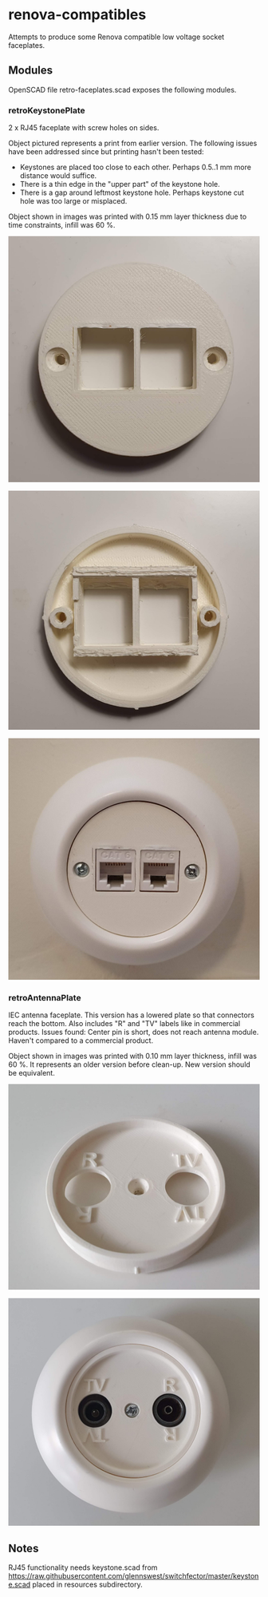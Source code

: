 # renova-compatibles

Attempts to produce some Renova compatible low voltage socket faceplates.

## Modules

OpenSCAD file retro-faceplates.scad exposes the following modules.

### retroKeystonePlate

2 x RJ45 faceplate with screw holes on sides.

Object pictured represents a print from earlier version. The following issues have been addressed since but printing hasn't been tested:
- Keystones are placed too close to each other. Perhaps 0.5..1 mm more distance would suffice.
- There is a thin edge in the "upper part" of the keystone hole.
- There is a gap around leftmost keystone hole. Perhaps keystone cut hole was too large or misplaced.

Object shown in images was printed with 0.15 mm layer thickness due to time constraints, infill was 60 %. 

![2 x RJ45 faceplate 2](img/retro2rj45Plate2-1.jpg?raw=true "2 x RJ45 faceplate 2, module face up")

![2 x RJ45 faceplate 2](img/retro2rj45Plate2-2.jpg?raw=true "2 x RJ45 faceplate 2, module face down")

![2 x RJ45 faceplate 2](img/retro2rj45Plate2-3.jpg?raw=true "2 x RJ45 faceplate 2, module with keystones inserted, attached to box")


### retroAntennaPlate

IEC antenna faceplate. This version has a lowered plate so that connectors reach the bottom. Also includes "R" and "TV" labels like in commercial products. Issues found: Center pin is short, does not reach antenna module. Haven't compared to a commercial product.

Object shown in images was printed with 0.10 mm layer thickness, infill was 60 %. It represents an older version before clean-up. New version should be equivalent.

![Antenna faceplate 2](img/retroAntennaPlate2-1.jpg?raw=true "Antenna faceplate 2, bare module")

![Antenna faceplate 2](img/retroAntennaPlate2-2.jpg?raw=true "Antenna faceplate 2, module inserted to frame")

## Notes

RJ45 functionality needs keystone.scad from https://raw.githubusercontent.com/glennswest/switchfector/master/keystone.scad placed  in resources subdirectory.
